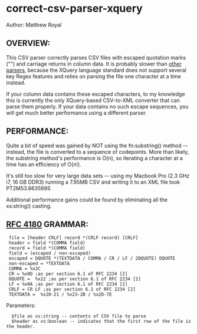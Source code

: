 correct-csv-parser-xquery
=========================

Author: Matthew Royal

## OVERVIEW:
This CSV parser correctly parses CSV files with escaped quotation marks ("") and carriage returns in column data. It is probably slower than <a href="https://github.com/dmcassel/blog-code">other parsers</a>, because the XQuery language standard does not support several key Regex features and relies on parsing the file one character at a time instead. 

If your column data contains these escaped characters, to my knowledge this is currently the only XQuery-based CSV-to-XML converter that can parse them properly. If your data contains no such escape sequences, you will get much better performance
using a different parser.


## PERFORMANCE:
Quite a bit of speed was gained by NOT using the fn:substring() method -- instead, the file is converted to a sequence of codepoints. More than likely, the substring method's performance is O(n), so iterating a character at a time has an efficiency of O(n!).

It's still too slow for very large data sets -- using my Macbook Pro (2.3 GHz i7, 16 GB DDR3) running a 7.95MB CSV and writing it to an XML file took PT2M53.663599S

Additional performance gains could be found by eliminating all the xs:string() casting.


## <a href="http://tools.ietf.org/html/rfc4180">RFC 4180</a> GRAMMAR:
```
 file = [header CRLF] record *(CRLF record) [CRLF]
 header = field *(COMMA field)
 record = field *(COMMA field)
 field = (escaped / non-escaped)
 escaped = DQUOTE *(TEXTDATA / COMMA / CR / LF / 2DQUOTE) DQUOTE
 non-escaped = *TEXTDATA
 COMMA = %x2C
 CR = %x0D ;as per section 6.1 of RFC 2234 [2]
 DQUOTE =  %x22 ;as per section 6.1 of RFC 2234 [2]
 LF = %x0A ;as per section 6.1 of RFC 2234 [2]
 CRLF = CR LF ;as per section 6.1 of RFC 2234 [2]
 TEXTDATA =  %x20-21 / %x23-2B / %x2D-7E
```

Parameters:
```
  $file as xs:string -- contents of CSV file to parse
  $header as xs:boolean -- indicates that the first row of the file is the header.
```
